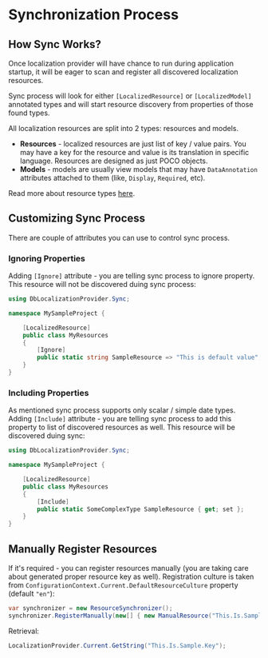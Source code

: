# Synchronization Process

## How Sync Works?

Once localization provider will have chance to run during application startup, it will be eager to scan and register all discovered localization resources. 

Sync process will look for either `[LocalizedResource]` or `[LocalizedModel]` annotated types and will start resource discovery from properties of those found types.


All localization resources are split into 2 types: resources and models. 

* **Resources** - localized resources are just list of key / value pairs. You may have a key for the resource and value is its translation in specific language. Resources are designed as just POCO objects.
* **Models** - models are usually view models that may have `DataAnnotation` attributes attached to them (like, `Display`, `Required`, etc).

Read more about resource types [here](resource-types.md).


## Customizing Sync Process

There are couple of attributes you can use to control sync process.

### Ignoring Properties

Adding `[Ignore]` attribute - you are telling sync process to ignore property. This resource will not be discovered duing sync process:

```csharp
using DbLocalizationProvider.Sync;

namespace MySampleProject {

    [LocalizedResource]
    public class MyResources
    {
        [Ignore]
        public static string SampleResource => "This is default value";
    }
}
```

### Including Properties

As mentioned sync process supports only scalar / simple date types. Adding `[Include]` attribute - you are telling sync process to add this property to list of discovered resources as well. This resource will be discovered duing sync:

```csharp
using DbLocalizationProvider.Sync;

namespace MySampleProject {

    [LocalizedResource]
    public class MyResources
    {
        [Include]
        public static SomeComplexType SampleResource { get; set };
    }
}
```



## Manually Register Resources

If it's required - you can register resources manually (you are taking care about generated proper resource key as well).
Registration culture is taken from `ConfigurationContext.Current.DefaultResourceCulture` property (default `"en"`):

```csharp
var synchronizer = new ResourceSynchronizer();
synchronizer.RegisterManually(new[] { new ManualResource("This.Is.Sample.Key", translation) });
````

Retrieval:

```csharp
LocalizationProvider.Current.GetString("This.Is.Sample.Key");
```
